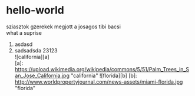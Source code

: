 # hello-world
sziasztok gzerekek megjott a josagos tibi bacsi  
what a suprise

1. asdasd
2. sadsadsda
  23123  
![california][a]  
[a]: https://upload.wikimedia.org/wikipedia/commons/5/51/Palm_Trees_in_San_Jose_California.jpg "california"
![florida][b]
[b]: http://www.worldpropertyjournal.com/news-assets/miami-florida.jpg "florida"
